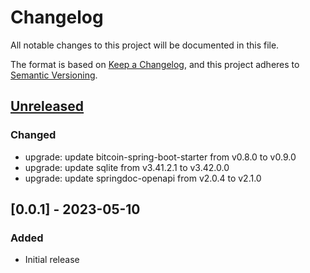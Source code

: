 # Changelog
All notable changes to this project will be documented in this file.

The format is based on [Keep a Changelog](https://keepachangelog.com/en/1.0.0/),
and this project adheres to [Semantic Versioning](https://semver.org/spec/v2.0.0.html).

## [Unreleased]

### Changed
- upgrade: update bitcoin-spring-boot-starter from v0.8.0 to v0.9.0
- upgrade: update sqlite from v3.41.2.1 to v3.42.0.0
- upgrade: update springdoc-openapi from v2.0.4 to v2.1.0


## [0.0.1] - 2023-05-10
### Added
- Initial release


[Unreleased]: https://github.com/theborakompanioni/lightning-address-daemon/compare/0.1.0...HEAD
[0.1.0]: https://github.com/theborakompanioni/lightning-address-daemon/releases/tag/0.1.0
